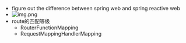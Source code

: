 * figure out the difference between spring web and spring reactive web
* ![img.png](https://user-images.githubusercontent.com/6279298/150519588-993743ee-890b-4754-907f-504888019a1f.png)
* route的匹配等级
  * RouterFunctionMapping
  * RequestMappingHandlerMapping